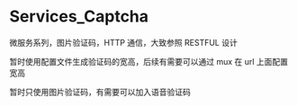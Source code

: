 # Services_Captcha



微服务系列，图片验证码，HTTP 通信，大致参照 RESTFUL 设计

暂时使用配置文件生成验证码的宽高，后续有需要可以通过 mux 在 url 上面配置宽高

暂时只使用图片验证码，有需要可以加入语音验证码
